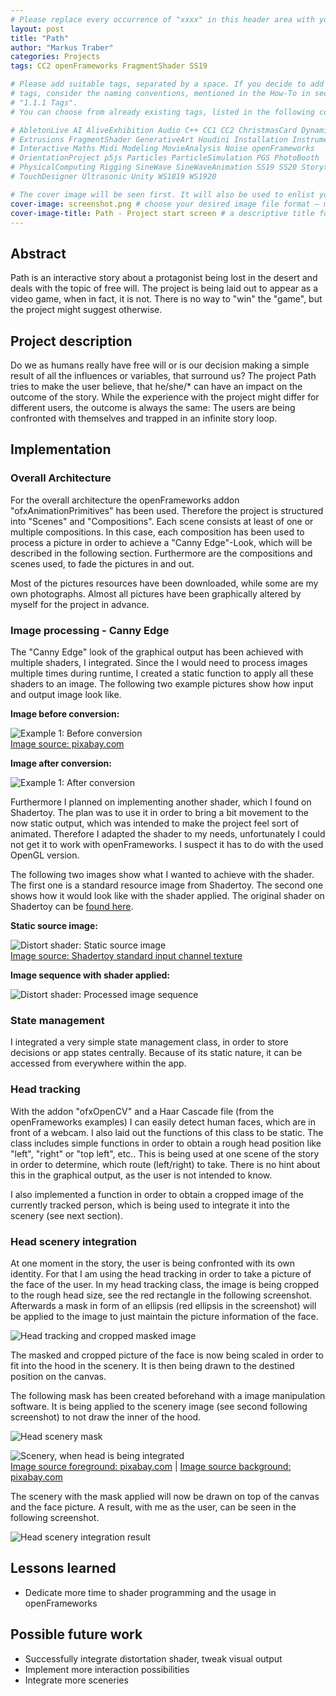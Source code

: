 ```yaml
---
# Please replace every occurrence of "xxxx" in this header area with your personal information.
layout: post
title: "Path"
author: "Markus Traber"
categories: Projects
tags: CC2 openFrameworks FragmentShader SS19

# Please add suitable tags, separated by a space. If you decide to add new 
# tags, consider the naming conventions, mentioned in the How-To in section 
# "1.1.1 Tags".
# You can choose from already existing tags, listed in the following comments:

# AbletonLive AI AliveExhibition Audio C++ CC1 CC2 ChristmasCard Dynamics 
# Extrusions FragmentShader GenerativeArt Houdini Installation Instrument 
# Interactive Maths Midi Modeling MovieAnalysis Noise openFrameworks 
# OrientationProject p5js Particles ParticleSimulation PGS PhotoBooth 
# PhysicalComputing Rigging SineWave SineWaveAnimation SS19 SS20 Storytelling 
# TouchDesigner Ultrasonic Unity WS1819 WS1920

# The cover image will be seen first. It will also be used to enlist your project amonst others.
cover-image: screenshot.png # choose your desired image file format — must be supported by web browsers — only one
cover-image-title: Path - Project start screen # a descriptive title for the image
---
```



## Abstract

Path is an interactive story about a protagonist being lost in the desert and deals with the topic of free will. The project is being laid out to appear as a video game, when in fact, it is not. There is no way to "win" the "game", but the project might suggest otherwise.

## Project description

Do we as humans really have free will or is our decision making a simple result of all the influences or variables, that surround us? The project Path tries to make the user believe, that he/she/* can have an impact on the outcome of the story. While the experience with the project might differ for different users, the outcome is always the same: The users are being confronted with themselves and trapped in an infinite story loop.

## Implementation

### Overall Architecture

For the overall architecture the openFrameworks addon "ofxAnimationPrimitives" has been used. Therefore the project is structured into "Scenes" and "Compositions". Each scene consists at least of one or multiple compositions. In this case, each composition has been used to process a picture in order to achieve a "Canny Edge"-Look, which will be described in the following section. Furthermore are the compositions and scenes used, to fade the pictures in and out.

Most of the pictures resources have been downloaded, while some are my own photographs. Almost all pictures have been graphically altered by myself for the project in advance.

### Image processing - Canny Edge

The "Canny Edge" look of the graphical output has been achieved with multiple shaders, I integrated. Since the I would need to process images multiple times during runtime, I created a static function to apply all these shaders to an image. The following two example pictures show how input and output image look like.

__Image before conversion:__

![Example 1: Before conversion](example_1.jpg)  
[Image source: pixabay.com](https://pixabay.com/de/photos/w%C3%BCste-sand-sandd%C3%BCnen-sahara-gobi-1840453/)

__Image after conversion:__

![Example 1: After conversion](example_1_processed.jpg)

Furthermore I planned on implementing another shader, which I found on Shadertoy. The plan was to use it in order to bring a bit movement to the now static output, which was intended to make the project feel sort of animated. Therefore I adapted the shader to my needs, unfortunately I could not get it to work with openFrameworks. I suspect it has to do with the used OpenGL version.

The following two images show what I wanted to achieve with the shader. The first one is a standard resource image from Shadertoy. The second one shows how it would look like with the shader applied. The original shader on Shadertoy can be [found here](https://www.shadertoy.com/view/Xsfyzr).

__Static source image:__

![Distort shader: Static source image](distort_static.png)  
[Image source: Shadertoy standard input channel texture](https://www.shadertoy.com)

__Image sequence with shader applied:__

![Distort shader: Processed image sequence](distort_sequence.gif)

### State management

I integrated a very simple state management class, in order to store decisions or app states centrally. Because of its static nature, it can be accessed from everywhere within the app.

### Head tracking

With the addon "ofxOpenCV" and a Haar Cascade file (from the openFrameworks examples) I can easily detect human faces, which are in front of a webcam. I also  laid out the functions of this class to be static. The class includes simple functions in order to obtain a rough head position like "left", "right" or "top left", etc.. This is being used at one scene of the story in order to determine, which route (left/right) to take. There is no hint about this in the graphical output, as the user is not intended to know.

I also implemented a function in order to obtain a cropped image of the currently tracked person, which is being used to integrate it into the scenery (see next section).

### Head scenery integration

At one moment in the story, the user is being confronted with its own identity. For that I am using the head tracking in order to take a picture of the face of the user. In my head tracking class, the image is being cropped to the rough head size, see  the red rectangle in the following screenshot. Afterwards a mask in form of an ellipsis (red ellipsis in the screenshot) will be applied to the image to just maintain the picture information of the face.

![Head tracking and cropped masked image](head_scenery_head_image.png)

The masked and cropped picture of the face is now being scaled in order to fit into the hood in the scenery. It is then being drawn to the destined position on the canvas.

The following mask has been created beforehand with a image manipulation software. It is being applied to the scenery image (see second following screenshot) to not draw the inner of the hood.

![Head scenery mask](head_scenery_mask.jpg)

![Scenery, when head is being integrated](head_scenery.jpg)  
[Image source foreground: pixabay.com](https://pixabay.com/de/photos/afghani-menschen-mann-k%C3%A4lte-winter-60700/) | [Image source background: pixabay.com](https://pixabay.com/de/photos/w%C3%BCste-sand-keine-person-reisen-3106739/)

The scenery with the mask applied will now be drawn on top of the canvas and the face picture. A result, with me as the user, can be seen in the following screenshot.

![Head scenery integration result](head_scenery_result.png)

## Lessons learned

* Dedicate more time to shader programming and the usage in openFrameworks

## Possible future work
 * Successfully integrate distortation shader, tweak visual output
 * Implement more interaction possibilities
 * Integrate more sceneries
